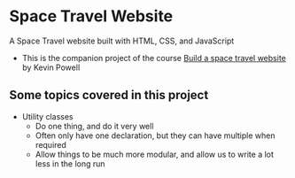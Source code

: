 # Space Travel Website
A Space Travel website built with HTML, CSS, and JavaScript
- This is the companion project of the course [Build a space travel website](https://scrimba.com/learn/spacetravel) by Kevin Powell

## Some topics covered in this project
- Utility classes
  - Do one thing, and do it very well
  - Often only have one declaration, but they can have multiple when required
  - Allow things to be much more modular, and allow us to write a lot less in the long run